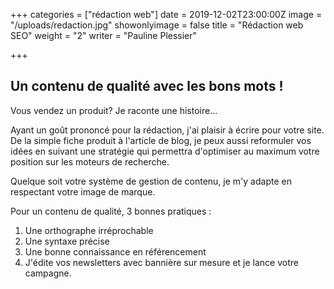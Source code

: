 +++
categories = ["rédaction web"]
date = 2019-12-02T23:00:00Z
image = "/uploads/redaction.jpg"
showonlyimage = false
title = "Rédaction web SEO"
weight = "2"
writer = "Pauline Plessier"

+++
<!--more-->

## Un contenu de qualité avec les bons mots !

Vous vendez un produit? Je raconte une histoire...

Ayant un goût prononcé pour la rédaction, j'ai plaisir à écrire pour votre site. De la simple fiche produit à l'article de blog, je peux aussi reformuler vos idées en suivant une stratégie qui permettra d'optimiser au maximum votre position sur les moteurs de recherche.

Quelque soit votre système de gestion de contenu, je m'y adapte en respectant votre image de marque.

Pour un contenu de qualité, 3 bonnes pratiques :

1. Une orthographe irréprochable
2. Une syntaxe précise
3. Une bonne connaissance en référencement
4. J'édite vos newsletters avec bannière sur mesure et je lance votre campagne.